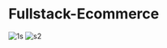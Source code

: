 # Fullstack-Ecommerce

![1s](https://user-images.githubusercontent.com/81632171/196774251-3bec0d2c-e63a-424b-83ff-dc20c3f35ac8.png)
![s2](https://user-images.githubusercontent.com/81632171/196774261-e322a8f6-1336-43bf-9dbe-6992b0fe7004.png)

